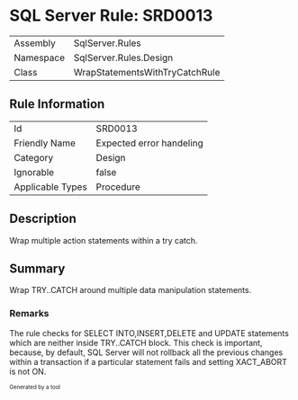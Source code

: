﻿# SQL Server Rule: SRD0013
  
|    |    |
|----|----|
| Assembly | SqlServer.Rules |
| Namespace | SqlServer.Rules.Design |
| Class | WrapStatementsWithTryCatchRule |
  
## Rule Information
  
|    |    |
|----|----|
| Id | SRD0013 |
| Friendly Name | Expected error handeling |
| Category | Design |
| Ignorable | false |
| Applicable Types | Procedure  |
  
## Description
  
Wrap multiple action statements within a try catch.
  
## Summary
  
Wrap TRY..CATCH around multiple data manipulation statements.
  
### Remarks
  
The rule checks for SELECT INTO,INSERT,DELETE and UPDATE statements which are neither 
inside <c>TRY..CATCH</c> block. This check is important, because, by default, SQL Server
will not rollback all the previous changes within a transaction if a particular statement
fails and setting <c>XACT_ABORT</c> is not ON.
  
<sub><sup>Generated by a tool</sup></sub>
